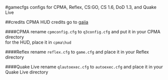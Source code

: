 #gamecfgs
configs for CPMA, Reflex, CS:GO, CS 1.6, DoD 1.3, and Quake Live  

##credits
CPMA HUD credits go to [gaiia](http://esreality.com/?a=users&user_id=29878)
  
####CPMA
rename `cpmconfig.cfg` to `q3config.cfg` and put it in your CPMA directory  
for the HUD, place it in `cpma\hud`  
  
####Reflex
rename `reflex.cfg` to `game.cfg` and place it in your Reflex directory  
  
####Quake Live
rename `qlautoexec.cfg` to `autoexec.cfg` and place it in your Quake Live directory
